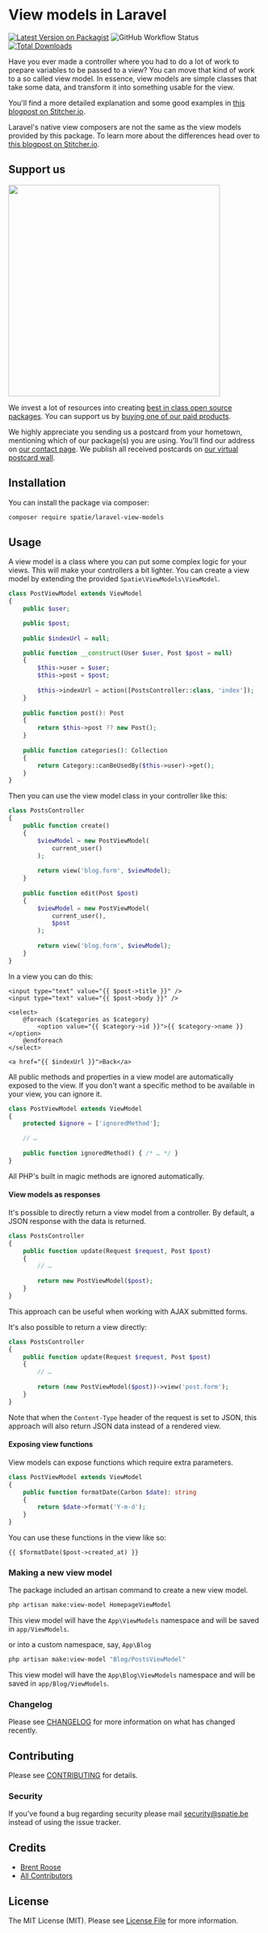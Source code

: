 # View models in Laravel

[![Latest Version on Packagist](https://img.shields.io/packagist/v/spatie/laravel-view-models.svg?style=flat-square)](https://packagist.org/packages/spatie/laravel-view-models)
![GitHub Workflow Status](https://img.shields.io/github/workflow/status/spatie/laravel-view-models/run-tests?label=tests)
[![Total Downloads](https://img.shields.io/packagist/dt/spatie/laravel-view-models.svg?style=flat-square)](https://packagist.org/packages/spatie/laravel-view-models)

Have you ever made a controller where you had to do a lot of work to prepare variables to be passed to a view? You can move that kind of work to a so called view model.  In essence, view models are simple classes that take some data, and transform it into something usable for the view.

You'll find a more detailed explanation and some good examples in [this blogpost on Stitcher.io](https://stitcher.io/blog/laravel-view-models).

Laravel's native view composers are not the same as the view models provided by this package. To learn more about the differences head over to [this blogpost on Stitcher.io](https://stitcher.io/blog/laravel-view-models-vs-view-composers).

## Support us

[<img src="https://github-ads.s3.eu-central-1.amazonaws.com/laravel-view-models.jpg?t=1" width="419px" />](https://spatie.be/github-ad-click/laravel-view-models)

We invest a lot of resources into creating [best in class open source packages](https://spatie.be/open-source). You can support us by [buying one of our paid products](https://spatie.be/open-source/support-us).

We highly appreciate you sending us a postcard from your hometown, mentioning which of our package(s) you are using. You'll find our address on [our contact page](https://spatie.be/about-us). We publish all received postcards on [our virtual postcard wall](https://spatie.be/open-source/postcards).

## Installation

You can install the package via composer:

```bash
composer require spatie/laravel-view-models
```

## Usage

A view model is a class where you can put some complex logic for your views. This will make your controllers a bit lighter.  You can create a view model by extending the provided `Spatie\ViewModels\ViewModel`.

```php
class PostViewModel extends ViewModel
{
    public $user;

    public $post;
    
    public $indexUrl = null;

    public function __construct(User $user, Post $post = null)
    {
        $this->user = $user;
        $this->post = $post;
        
        $this->indexUrl = action([PostsController::class, 'index']); 
    }
    
    public function post(): Post
    {
        return $this->post ?? new Post();
    }
    
    public function categories(): Collection
    {
        return Category::canBeUsedBy($this->user)->get();
    }
}
```

Then you can use the view model class in your controller like this:

```php
class PostsController
{
    public function create()
    {
        $viewModel = new PostViewModel(
            current_user()
        );
        
        return view('blog.form', $viewModel);
    }
    
    public function edit(Post $post)
    {
        $viewModel = new PostViewModel(
            current_user(), 
            $post
        );
    
        return view('blog.form', $viewModel);
    }
}
```

In a view you can do this:

```blade
<input type="text" value="{{ $post->title }}" />
<input type="text" value="{{ $post->body }}" />

<select>
    @foreach ($categories as $category)
        <option value="{{ $category->id }}">{{ $category->name }}</option>
    @endforeach
</select>

<a href="{{ $indexUrl }}">Back</a>
```

All public methods and properties in a view model are automatically exposed to the view. If you don't want a specific method to be available in your view, you can ignore it.

```php
class PostViewModel extends ViewModel
{
    protected $ignore = ['ignoredMethod'];

    // …
    
    public function ignoredMethod() { /* … */ }
}
```

All PHP's built in magic methods are ignored automatically.

#### View models as responses

It's possible to directly return a view model from a controller. 
By default, a JSON response with the data is returned.

```php
class PostsController
{
    public function update(Request $request, Post $post)
    {
        // …
        
        return new PostViewModel($post);
    }
}
```

This approach can be useful when working with AJAX submitted forms.

It's also possible to return a view directly:

```php
class PostsController
{
    public function update(Request $request, Post $post)
    {
        // …
        
        return (new PostViewModel($post))->view('post.form');
    }
}
```

Note that when the `Content-Type` header of the request is set to JSON, 
this approach will also return JSON data instead of a rendered view.

#### Exposing view functions

View models can expose functions which require extra parameters.

```php
class PostViewModel extends ViewModel
{
    public function formatDate(Carbon $date): string
    {
        return $date->format('Y-m-d');
    }
}
```

You can use these functions in the view like so:

```blade
{{ $formatDate($post->created_at) }}
```

### Making a new view model

The package included an artisan command to create a new view model.

```bash
php artisan make:view-model HomepageViewModel
```

This view model will have the `App\ViewModels` namespace and will be saved in `app/ViewModels`.

or into a custom namespace, say, `App\Blog`

```bash
php artisan make:view-model "Blog/PostsViewModel"
```

This view model will have the `App\Blog\ViewModels` namespace and will be saved in `app/Blog/ViewModels`.

### Changelog

Please see [CHANGELOG](CHANGELOG.md) for more information on what has changed recently.

## Contributing

Please see [CONTRIBUTING](https://github.com/spatie/.github/blob/main/CONTRIBUTING.md) for details.

### Security

If you've found a bug regarding security please mail [security@spatie.be](mailto:security@spatie.be) instead of using the issue tracker.

## Credits

- [Brent Roose](https://github.com/brendt)
- [All Contributors](../../contributors)

## License

The MIT License (MIT). Please see [License File](LICENSE.md) for more information.

